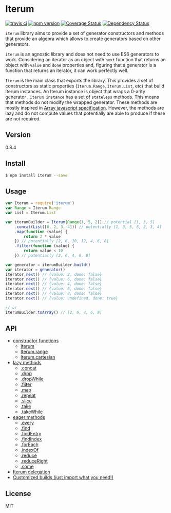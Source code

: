 # Iterum

[![travis ci][1]][2]
[![npm version][3]][4]
[![Coverage Status][5]][6]
[![Dependency Status][7]][8]

`iterum` library aims to provide a set of generator constructors and methods that provide an algebra which allows to create generators based on other generators. 

`iterum` is an agnostic library and does not need to use ES6 generators to work. Considering an iterator as an object with `next` function that returns an object with `value` and `done` properties and, figuring that a generator is a function that returns an iterator, it can work perfectly well.

`Iterum` is the main class that exports the library. This provides a set of constructors as static properties (`Iterum.Range`, `Iterum.List`, etc) that build Iterum instances. An Iterum instance is object that wraps a 0-arity generator . `Iterum instance` has a set of `stateless` methods. This means that methods do not modify the wrapped generator. These methods are mostly inspired in [Array javascript specification](https://developer.mozilla.org/en-US/docs/Web/JavaScript/Reference/Global_Objects/Array). However, the methods are lazy and do not compute values that potentially are able to produce if these are not required.

## Version
0.8.4

## Install

``` bash
$ npm install iterum --save
```

## Usage
``` javascript
var Iterum = require('iterum')
var Range = Iterum.Range
var List = Iterum.List

var iterumBuilder = Iterum(Range(1, 5, 2)) // potential [1, 3, 5]
    .concat(List([6, 2, 3, 4])) // potentially [1, 3, 5, 6, 2, 3, 4]
    .map(function (value) {
        return 2 * value
    }) // potentially [2, 6, 10, 12, 4, 6, 8]
    .filter(function (value) {
        return value < 10
    }) // potentially [2, 6, 4, 6, 8]

var generator = iterumBuilder.build()
var iterator = generator()
iterator.next() // {value: 2, done: false}
iterator.next() // {value: 6, done: false}
iterator.next() // {value: 4, done: false}
iterator.next() // {value: 6, done: false}
iterator.next() // {value: 8, done: false}
iterator.next() // {value: undefined, done: true}

// or
iterumBuilder.toArray() // [2, 6, 4, 6, 8]
```

## API
- [constructor functions](doc/API_constructor.md)
    - [Iterum](doc/API_constructor.md#iterum-generator-boundparams)
    - [Iterum.range](doc/API_constructor.md#range-start-end-increase--1)
    - [Iterum.cartesian](doc/API_constructor.md#cartesian-list-lists)
- [lazy methods](doc/API_transform_methods.md)
    - [.concat](doc/API_lazy_methods.md#concat-iterables)
    - [.drop](doc/API_lazy_methods.md#drop-n--1)
    - [.dropWhile](doc/API_lazy_methods.md#dropwhile-predicate-context--this)
    - [.filter](doc/API_lazy_methods.md#filter-predicate-context--this)
    - [.map](doc/API_lazy_methods.md#map-cb-context--this)
    - [.repeat](doc/API_lazy_methods.md#repeatn--infinity)
    - [.slice](doc/API_lazy_methods.md#slice-start--0-end--infinity)
    - [.take](doc/API_lazy_methods.md#take-n--1)
    - [.takeWhile](doc/API_lazy_methods.md#takewhile-predicate-context--this)
- [eager methods](doc/API_value_methods.md)
    - [.every](doc/API_eager_methods.md#every-predicate-context--this)
    - [.find](doc/API_eager_methods.md#find-predicate-context--this)
    - [.findEntry](doc/API_eager_methods.md#findentry-predicate-context--this)
    - [.findIndex](doc/API_eager_methods.md#findindex-predicate-context--this)
    - [.forEach](doc/API_eager_methods.md#foreach-cb-context)
    - [.indexOf](doc/API_eager_methods.md#indexof-value)
    - [.reduce](doc/API_eager_methods.md#reduce-cb-initialvalue)
    - [.reduceRight](doc/API_eager_methods.md#reduceright-cb-initialvalue)
    - [.some](doc/API_eager_methods.md#some-predicate-context--this)
- [Iterum delegation](doc/iterum_delegation.md)
- [Customized builds (just import what you need!)](doc/customized_builds.md)

## License
MIT


  [1]: https://travis-ci.org/xgbuils/iterum.svg?branch=master
  [2]: https://travis-ci.org/xgbuils/iterum
  [3]: https://badge.fury.io/js/iterum.svg
  [4]: https://badge.fury.io/js/iterum
  [5]: https://coveralls.io/repos/github/xgbuils/iterum/badge.svg?branch=master
  [6]: https://coveralls.io/github/xgbuils/iterum?branch=master
  [7]: https://david-dm.org/xgbuils/iterum.svg
  [8]: https://david-dm.org/xgbuils/iterum